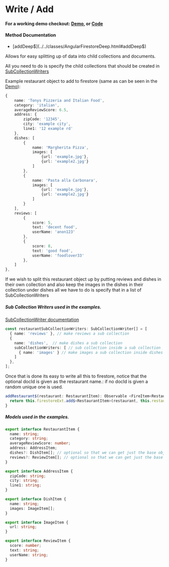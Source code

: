 # Write / Add

#### For a working demo checkout: [Demo](https://fir-extended-demo.web.app/demo/), or [Code](https://github.com/Tylder/firestore-extended/tree/master/projects/firestore-extended)

#### Method Documentation

- [addDeep$](../../classes/AngularFirestoreDeep.html#addDeep$)

Allows for easy splitting up of data into child collections and documents.

All you need to do is specify the child collections that should be created
in [SubCollectionWriters](../../interfaces/SubCollectionWriter.html)

Example restaurant object to add to firestore (same as can be seen in the [Demo](https://fir-extended-demo.web.app/demo/)):

```typescript
{
    name: 'Tonys Pizzeria and Italian Food',
    category: 'italian',
    averageReviewScore: 6.5,
    address: {
        zipCode: '12345',
        city: 'example city',
        line1: '12 example rd'
    },
    dishes: [
        {
            name: 'Margherita Pizza',
            images: [
                {url: 'example.jpg'},
                {url: 'example2.jpg'}
            ]
        },
        {
            name: 'Pasta alla Carbonara',
            images: [
                {url: 'example.jpg'},
                {url: 'example2.jpg'}
            ]
        }
    ],
    reviews: [
        {
            score: 5,
            text: 'decent food',
            userName: 'anon123'
        },
        {
            score: 8,
            text: 'good food',
            userName: 'foodlover33'
        },
    ]
},
```

If we wish to split this restaurant object up by putting reviews and dishes in their own collection and also keep the images in the dishes
in their collection under dishes all we have to do is specify that in a list of SubCollectionWriters

##### Sub Collection Writers used in the examples.

[SubCollectionWriter documentation](../../interfaces/SubCollectionWriter.html)

```typescript
const restaurantSubCollectionWriters: SubCollectionWriter[] = [
  { name: 'reviews' }, // make reviews a sub collection
  {
    name: 'dishes',  // make dishes a sub collection
    subCollectionWriters: [ // sub collection inside a sub collection
      { name: 'images' } // make images a sub collection inside dishes
    ]
  },
];
```

Once that is done its easy to write all this to firestore, notice that the optional docId is given as the restaurant name.:
if no docId is given a random unique one is used.

```typescript
addRestaurant$(restaurant: RestaurantItem): Observable <FireItem<RestaurantItem>> {
  return this.firestoreExt.add$<RestaurantItem>(restaurant, this.restaurantCollectionRef, restaurantSubCollectionWriters, true, restaurant.name);
}
```

##### Models used in the examples.

```typescript
export interface RestaurantItem {
  name: string;
  category: string;
  averageReviewScore: number;
  address: AddressItem;
  dishes?: DishItem[]; // optional so that we can get just the base object to display in a list
  reviews?: ReviewItem[]; // optional so that we can get just the base object to display in a list
}

export interface AddressItem {
  zipCode: string;
  city: string;
  line1: string;
}

export interface DishItem {
  name: string;
  images: ImageItem[];
}

export interface ImageItem {
  url: string;
}

export interface ReviewItem {
  score: number;
  text: string;
  userName: string;
}
```
